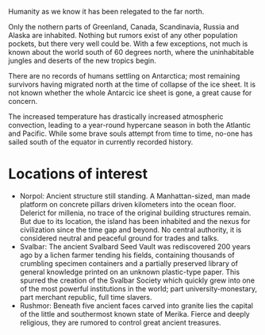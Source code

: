 Humanity as we know it has been relegated to the far north.  

Only the nothern parts of  Greenland, Canada, Scandinavia, Russia and Alaska are inhabited. Nothing but rumors exist of any other population pockets, but there very well could be. With a few exceptions, not much is known about the world south of 60 degrees north, where the uninhabitable jungles and deserts of the new tropics begin.

There are no records of humans settling on Antarctica; most remaining survivors having migrated north at the time of collapse of the ice sheet. It is not known whether the whole Antarcic ice sheet is gone, a great cause for concern.

The increased temperature has drastically increased atmospheric convection, leading to a year-round hypercane season in both the Atlantic and Pacific. While some brave souls attempt from time to time, no-one has sailed south of the equator in currently recorded history.


Locations of interest
=============================
* Norpol: Ancient structure still standing. A Manhattan-sized, man made platform on concrete pillars driven kilometers into the ocean floor. Delerict for millenia, no trace of the original building structures remain. But due to its location, the island has been inhabited and the nexus for civilization since the time gap and beyond. No central authority, it is considered neutral and peaceful ground for trades and talks.
* Svalbar: The ancient Svalbard Seed Vault was rediscovered 200 years ago by a lichen farmer tending his fields, containing thousands of crumbling specimen containers and a partially preserved library of general knowledge printed on an unknown plastic-type paper. This spurred the creation of the Svalbar Society which quickly grew into one of the most powerful institutions in the world; part university-monestary, part merchant republic, full time slavers.
* Rushmor: Beneath five ancient faces carved into granite lies the capital of the little and southermost known state of Merika. Fierce and deeply religious, they are rumored to control great ancient treasures.

